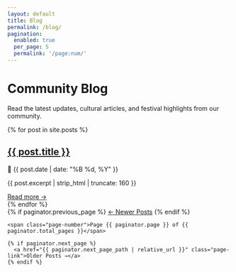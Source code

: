 ```yaml
---
layout: default
title: Blog
permalink: /blog/
pagination:
  enabled: true
  per_page: 5
  permalink: '/page:num/'
---
```


<div class="blog-container">
  <h1>Community Blog</h1>
  <p>Read the latest updates, cultural articles, and festival highlights from our community.</p>

  <div class="blog-list">
    {% for post in site.posts %}
      <div class="blog-card">
        <h2><a href="{{ post.url | relative_url }}">{{ post.title }}</a></h2>
        <p class="blog-meta">📅 {{ post.date | date: "%B %d, %Y" }}</p>
        <p>{{ post.excerpt | strip_html | truncate: 160 }}</p>
        <a href="{{ post.url | relative_url }}" class="read-more">Read more →</a>
      </div>
    {% endfor %}
  </div>

  <!-- Pagination -->
  <div class="pagination">
    {% if paginator.previous_page %}
      <a href="{{ paginator.previous_page_path | relative_url }}" class="page-link">← Newer Posts</a>
    {% endif %}

    <span class="page-number">Page {{ paginator.page }} of {{ paginator.total_pages }}</span>

    {% if paginator.next_page %}
      <a href="{{ paginator.next_page_path | relative_url }}" class="page-link">Older Posts →</a>
    {% endif %}
  </div>
</div>
